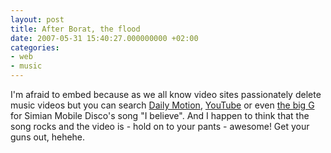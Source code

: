 ```yaml
---
layout: post
title: After Borat, the flood
date: 2007-05-31 15:40:27.000000000 +02:00
categories:
- web
- music
---
```

I'm afraid to embed because as we all know video sites passionately delete music videos but you can search <a href="http://www.dailymotion.com/videos/relevance/search/simian+mobile+disco">Daily Motion</a>, <a href="http://www.youtube.com/results?search_query=simian+mobile+disco">YouTube</a> or even <a href="http://www.google.com/search?q=simian+mobile+disco+i+believe+video">the big G</a> for Simian Mobile Disco's song "I believe". And I happen to think that the song rocks and the video is - hold on to your pants - awesome! Get your guns out, hehehe.
